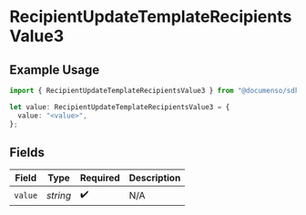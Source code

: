 # RecipientUpdateTemplateRecipientsValue3

## Example Usage

```typescript
import { RecipientUpdateTemplateRecipientsValue3 } from "@documenso/sdk-typescript/models/operations";

let value: RecipientUpdateTemplateRecipientsValue3 = {
  value: "<value>",
};
```

## Fields

| Field              | Type               | Required           | Description        |
| ------------------ | ------------------ | ------------------ | ------------------ |
| `value`            | *string*           | :heavy_check_mark: | N/A                |